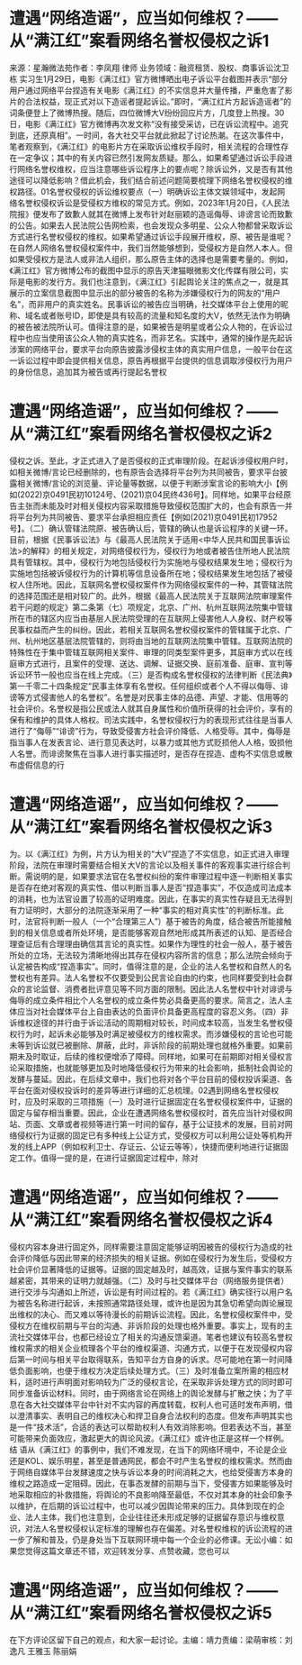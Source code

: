 # 遭遇“网络造谣”，应当如何维权？——从“满江红”案看网络名誉权侵权之诉1

来源：星瀚微法苑作者：李凤翔 律师 业务领域：融资租赁、股权、商事诉讼沈卫栋 实习生1月29日，电影《满江红》官方微博晒出电子诉讼平台截图并表示“部分用户通过网络平台捏造有关电影《满江红》的不实信息并大量传播，严重危害了影片的合法权益，现正式对以下造谣者提起诉讼。”即时，“满江红片方起诉造谣者”的词条便登上了微博热搜。随后，四位微博大V纷纷回应片方，几度登上热搜。30日，电影《满江红》官方微博再次发文称“没有接受采访，已在诉讼流程中。追究到底，还原真相”。一时间，各大社交平台就此掀起了讨论热潮。在这次事件中，笔者观察到，《满江红》的电影片方在采取诉讼维权手段时，相关流程的合理性存在一定争议；其中的有关内容已然引发网友质疑。那么，如果希望通过诉讼手段进行网络名誉权维权，应当注意哪些诉讼程序上的要点呢？除诉讼外，又是否有其他途径可以降低影响？借此机会，我们结合前述问题简要梳理下网络名誉权侵权的维权路径。01名誉权侵权的诉讼维权要点（一）明确诉讼主体文娱领域中，发起网络名誉权侵权诉讼是受侵权方维权的常见方式。例如，2023年1月20日，《人民法院报》便发布了致歉人就其在微博上发布针对赵丽颖的造谣侮辱、诽谤言论而致歉的公告。如果去人民法院公告网检索，也会发现众多明星、公众人物都曾采取诉讼方式进行名誉权侵权的维权。如果希望通过诉讼手段展开维权，原、被告是谁呢？在自然人网络名誉权侵权案件中，我们当然能够想到，受侵权方是自然人本人。但如果受侵权方是法人或非法人组织，那么原告主体的选择也是需要考量的。例如，《满江红》官方微博公布的截图中显示的原告天津猫眼微影文化传媒有限公司，实际是电影的发行方。我们也注意到，《满江红》引起舆论关注的焦点之一，就是其展示的立案信息截图中显示出的部分被告的名称为涉嫌侵权行为的网友的“用户名”，而非用户的真实姓名。民事诉讼的被告应当明确，社交媒体平台上使用的昵称、域名或者账号ID，即使是具有较高的流量和知名度的大V，依然无法作为明确的被告被法院所认可。值得注意的是，如果被告是明星或者公众人物的，在诉讼过程中也应当使用该公众人物的真实姓名，而非艺名。实践中，通常的操作是先起诉涉案的网络平台，要求平台向原告披露涉侵权主体的真实用户信息，一般平台在这一诉讼过程中即会提供相关信息，原告再根据平台提供的信息调取涉侵权行为用户的身份信息，追加其为被告或再行提起名誉权

# 遭遇“网络造谣”，应当如何维权？——从“满江红”案看网络名誉权侵权之诉2

侵权之诉。至此，才正式进入了是否侵权的正式审理阶段。在起诉涉侵权用户时，如相关微博/言论已经删除的，也有原告会选择将平台列为共同被告，要求平台披露相关微博/言论的浏览量、评论量等数据，以便于判断涉案言论的影响大小【例如(2022)京0491民初10124号、(2021)京04民终436号】。同样地，如果平台经原告主张而未能及时对相关侵权内容采取措施导致侵权范围扩大的，也会有原告一并将平台列为共同被告、要求平台承担相应责任【例如(2021)京0491民初17952号】。（二）确认管辖法院原、被告确认后，管辖的确认也是诉讼程序的关键一环。目前，根据《民事诉讼法》与《最高人民法院关于适用<中华人民共和国民事诉讼法>的解释》的相关规定，对网络侵权行为，侵权行为地或者被告住所地人民法院具有管辖权。其中，侵权行为地包括侵权行为实施地与侵权结果发生地；侵权行为实施地包括被诉侵权行为的计算机等信息设备所在地；侵权结果发生地包括了被侵权人住所地。因此，互联网名誉权侵权案件作为网络侵权案件的一种，其管辖法院的选择范围还是相对较广的。此外，根据《最高人民法院关于互联网法院审理案件若干问题的规定》第二条第（七）项规定，北京、广州、杭州互联网法院集中管辖所在市的辖区内应当由基层人民法院受理的在互联网上侵害他人人身权、财产权等民事权益而产生的纠纷。因此，若相关互联网名誉权侵权案件的管辖属于北京、广州、杭州地区基层法院管辖的，则将由当地的互联网法院集中管辖。互联网法院的特殊性在于集中管辖互联网相关案件、审理的同类型案件更多，其庭审方式以在线庭审方式进行，且案件的受理、送达、调解、证据交换、庭前准备、庭审、宣判等诉讼环节一般也应当在线上完成。（三）是否构成名誉权侵权的法律判断《民法典》第一千零二十四条规定“民事主体享有名誉权。任何组织或者个人不得以侮辱、诽谤等方式侵害他人的名誉权”。名誉是对民事主体的品德、声望、才能、信用等的社会评价。名誉权是指公民或法人就其自身属性和价值所获得的社会评价，享有的保有和维护的具体人格权。司法实践中，名誉权侵权行为的表现形式往往是当事人进行了“侮辱”“诽谤”行为，导致受侵害方社会评价降低、人格受辱。其中，侮辱是指当事人在发表言论、进行意见表达时，以暴力或其他方式贬损他人人格，毁损他人名誉。而诽谤聚焦在当事人进行事实描述时，是否存在捏造、虚构不实信息或散布虚假信息的行

# 遭遇“网络造谣”，应当如何维权？——从“满江红”案看网络名誉权侵权之诉3

为。以《满江红》为例，片方认为相关的“大V”捏造了不实信息，如正式进入审理阶段，法院在审理时需要结合相关大V的言论以及相关事件的客观事实进行综合判断。需说明的是，如果要求法官在名誉权纠纷的案件审理过程中逐一判断相关事实是否存在绝对客观的真实性、借以判断当事人是否“捏造事实”，不仅造成司法成本的消耗，也为法官设置了较高的证明难度。因此，在事实的真实性存疑且无法得到有力证明时，大部分的法院逐渐采用了一种“事实的相对真实性”的判断标准。此时，法官将判断一般人（一个“合理第三人”）基于被告的角度，结合被告所能接触到的相关信息或者所处环境，是否能够客观自然地形成其所表述的认知、是否经合理查证后有合理理由确信其言论的真实性。如果作为理性的社会一般人，基于被告所处的立场，无法较为清晰地得出其存在侵权内容所言的信息；那么法院会倾向于认定被告构成“捏造事实”。同时，值得注意的是，企业的法人名誉权和自然人的名誉权也有差异。法人名誉权不仅要受到公民言论自由的约束，也同样要受到社会群众的言论监督、消费者批评意见等不同方面的限制。因此法人名誉权中针对诽谤与侮辱的成立条件相比个人名誉权的成立条件势必具备更高的要求。简言之，法人主体应当对社会媒体平台上自由表达的负面评价具备更高程度的容忍义务。（四）非诉维权途径的并行由于诉讼活动的周期相对较长，时间成本较高，当发生名誉权侵权行为时，起诉未必能够及时满足被侵权方的维权需求。而涉嫌侵权的言论也可能未等到诉讼就已被删除、屏蔽，此时，非诉阶段的前期处理也就格外重要。如果前期未及时取证，后续的维权便增添了障碍。同样地，如果可在前期即对相关侵权言论采取措施，也就能够更加及时地降低侵权行为带来的社会影响，抵制社会舆论的发酵与蔓延。因此，在后续文章中，我们也将对各个平台目前的侵权投诉渠道、各平台在面对侵权投诉时的差异等进行详细的汇总梳理。02遇到网络名誉权侵权时，应及时采取的三项措施（一）及时进行证据固定在名誉权侵权案件中，证据的固定与留存相当重要。因此，企业在遭遇网络名誉权侵权时，首先应当针对侵权网站、页面、文章或者视频等进行第一时间的留存，基于公证技术的发展，目前对网络侵权行为证据的固定已有多种线上公证方式，受侵权方可以利用公证处等机构开发的线上APP（例如权利卫士、存证云、公证云等等），快捷而便利地进行证据固定工作。值得一提的是，在进行证据固定过程中，除对

# 遭遇“网络造谣”，应当如何维权？——从“满江红”案看网络名誉权侵权之诉4

侵权内容本身进行固定外，同样需要注意固定能够证明因被告的侵权行为造成的社会评价降低与因此带来的经济损失的相关证据。例如在侵权行为发生后，受侵权方社会评价显著降低的证据等。证据的固定越及时，越高效，证据与案件事实的联系越紧密，其带来的证明力就越强。（二）及时与社交媒体平台（网络服务提供者）进行交涉与沟通如上所述，诉讼是有时间过程的。若《满江红》确实径行以用户名为被告名称进行起诉，未按照通常路径处理，或许也是因为其急切希望向舆论展现出维权的决心、而又难以等待漫长的前期诉讼流程。因此，名誉权侵权案件中，受侵权方在维权前期与平台的沟通、非诉阶段的处理也格外重要。事实上，现有的主流社交媒体平台，也都已经设立了相关的沟通反馈渠道。笔者也建议有较高名誉权维权需求的相关企业梳理各个平台的维权渠道、沟通方式，以便于在发现侵权内容后第一时间与相关平台取得联系，告知平台方自身的诉求。尽可能地在第一时间降低负面影响，也便于维权方决定后续处理方式。（三）及时准备立案所需的相应材料，适时进行声明面对影响较为广泛的侵权言论，在采取非诉处理方式的同时即可同步准备诉讼材料。同时，由于网络言论在网络上的舆论发酵与扩散之快；为了平息在各大社交媒体平台中针对不实内容的再度转载，权利人也可适时发布声明，借以澄清事实、表明自己的维权决心和捍卫自身合法权利的态度。但发布声明其实也是一件“技术活”，合适的表达可以帮助权利人有效消除影响。但若表达不当，甚至可能带来负面效应，激起更大的舆论风波。《满江红》或许也正是这样一个样例。结 语从《满江红》的事例中，我们不难发现，在当下的网络环境中，不论是企业还是KOL、娱乐明星，甚至是普通网民，都会不时产生名誉权的维权需求。然而由于网络自媒体平台发酵速度之快与诉讼本身的时间消耗之大，也给受侵害方本身的维权之路造成一定阻碍。因此，在事态发酵的前期与当下，受侵害方如果能够及时地采取相应的补救措施，将舆论的不良影响降至最低，不仅对其本身的社会印象予以维护，在后期的诉讼过程中，也可以减少因舆论带来的压力。具体到现在的企业、法人主体，我们也注意到，企业往往还未形成足够的证据留存意识与维权意识，对法人名誉权侵权认定标准的理解也存在偏差。对名誉权维权的诉讼流程的进一步了解和普及，仍是身处当下互联网环境中每一个企业的必修课。无讼小编：如果您觉得这篇文章还不错，欢迎转发分享、点赞收藏，您也可以

# 遭遇“网络造谣”，应当如何维权？——从“满江红”案看网络名誉权侵权之诉5

在下方评论区留下自己的观点，和大家一起讨论。主编：靖力责编：梁萌审核：刘逸凡 王雅玉 陈丽娟

